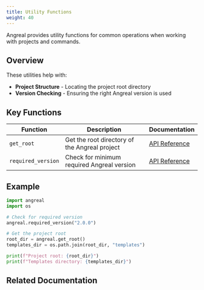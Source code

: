 ```yaml
---
title: Utility Functions
weight: 40
---
```



Angreal provides utility functions for common operations when working with projects and commands.

## Overview

These utilities help with:

- **Project Structure** - Locating the project root directory
- **Version Checking** - Ensuring the right Angreal version is used

## Key Functions

| Function | Description | Documentation |
|----------|-------------|---------------|
| `get_root` | Get the root directory of the Angreal project | [API Reference](get_root) |
| `required_version` | Check for minimum required Angreal version | [API Reference](required_version) |

## Example

```python
import angreal
import os

# Check for required version
angreal.required_version("2.0.0")

# Get the project root
root_dir = angreal.get_root()
templates_dir = os.path.join(root_dir, "templates")

print(f"Project root: {root_dir}")
print(f"Templates directory: {templates_dir}")
```

## Related Documentation

<!-- Geekdoc automatically generates child page navigation -->

